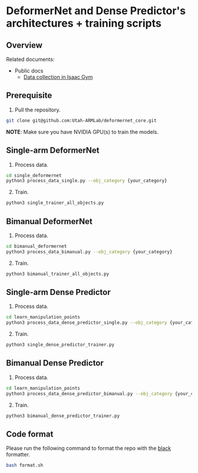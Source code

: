 # DeformerNet and Dense Predictor's architectures + training scripts

## Overview

Related documents:
- Public docs
    - [Data collection in Isaac Gym](https://github.com/Utah-ARMLab/deformernet_isaacgym)

## Prerequisite

1. Pull the repository.
```bash
git clone git@github.com:Utah-ARMLab/deformernet_core.git
```

**NOTE**: Make sure you have NVIDIA GPU(s) to train the models. 


## Single-arm DeformerNet
1. Process data.
```bash
cd single_deformernet
python3 process_data_single.py --obj_category {your_category}
```

2. Train.
```bash
python3 single_trainer_all_objects.py
```


## Bimanual DeformerNet
1. Process data.
```bash
cd bimanual_deformernet
python3 process_data_bimanual.py --obj_category {your_category}
```

2. Train.
```bash
python3 bimanual_trainer_all_objects.py
```


## Single-arm Dense Predictor
1. Process data.
```bash
cd learn_manipulation_points
python3 process_data_dense_predictor_single.py --obj_category {your_category}
```

2. Train.
```bash
python3 single_dense_predictor_trainer.py
```


## Bimanual Dense Predictor
1. Process data.
```bash
cd learn_manipulation_points
python3 process_data_dense_predictor_bimanual.py --obj_category {your_category}
```

2. Train.
```bash
python3 bimanual_dense_predictor_trainer.py
```


## Code format
Please run the following command to format the repo with the [black](https://github.com/psf/black) formatter.

```bash
bash format.sh
```
